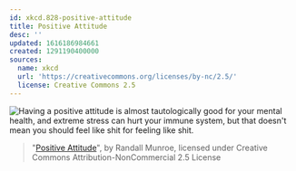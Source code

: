 ```yaml
---
id: xkcd.828-positive-attitude
title: Positive Attitude
desc: ''
updated: 1616186984661
created: 1291190400000
sources:
  name: xkcd
  url: 'https://creativecommons.org/licenses/by-nc/2.5/'
  license: Creative Commons 2.5
---
```

![Having a positive attitude is almost tautologically good for your mental health, and extreme stress can hurt your immune system, but that doesn't mean you should feel like shit for feeling like shit.](https://imgs.xkcd.com/comics/positive_attitude.png)
> "[Positive Attitude](https://xkcd.com/828/)", by Randall Munroe, licensed under Creative Commons Attribution-NonCommercial 2.5 License
